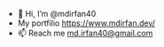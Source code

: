 
- 👋 Hi, I’m @mdirfan40
- My portfilio https://www.mdirfan.dev/
- 📫 Reach me md.irfan40@gmail.com
  

<!---
mdirfan40/mdirfan40 is a ✨ special ✨ repository because its `README.md` (this file) appears on your GitHub profile.
You can click the Preview link to take a look at your changes.
--->
